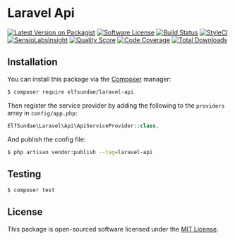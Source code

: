 # Laravel Api

[![Latest Version on Packagist](https://img.shields.io/packagist/v/elfsundae/laravel-api.svg?style=flat-square)](https://packagist.org/packages/elfsundae/laravel-api)
[![Software License](https://img.shields.io/badge/license-MIT-brightgreen.svg?style=flat-square)](LICENSE.md)
[![Build Status](https://img.shields.io/travis/ElfSundae/laravel-api/master.svg?style=flat-square)](https://travis-ci.org/ElfSundae/laravel-api)
[![StyleCI](https://styleci.io/repos/94031282/shield)](https://styleci.io/repos/94031282)
[![SensioLabsInsight](https://img.shields.io/sensiolabs/i/16f19a75-3135-4de0-a3eb-9c1da8f24e64.svg?style=flat-square)](https://insight.sensiolabs.com/projects/16f19a75-3135-4de0-a3eb-9c1da8f24e64)
[![Quality Score](https://img.shields.io/scrutinizer/g/elfsundae/laravel-api.svg?style=flat-square)](https://scrutinizer-ci.com/g/elfsundae/laravel-api)
[![Code Coverage](https://img.shields.io/scrutinizer/coverage/g/elfsundae/laravel-api/master.svg?style=flat-square)](https://scrutinizer-ci.com/g/elfsundae/laravel-api/?branch=master)
[![Total Downloads](https://img.shields.io/packagist/dt/elfsundae/laravel-api.svg?style=flat-square)](https://packagist.org/packages/elfsundae/laravel-api)

## Installation

You can install this package via the [Composer](https://getcomposer.org) manager:

```sh
$ composer require elfsundae/laravel-api
```

Then register the service provider by adding the following to the `providers` array in `config/app.php`:

```php
ElfSundae\Laravel\Api\ApiServiceProvider::class,
```

And publish the config file:

```sh
$ php artisan vendor:publish --tag=laravel-api
```

## Testing

```sh
$ composer test
```

## License

This package is open-sourced software licensed under the [MIT License](LICENSE.md).
